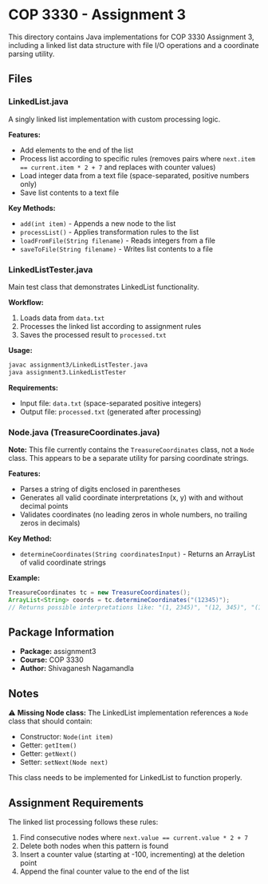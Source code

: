 # COP 3330 - Assignment 3

This directory contains Java implementations for COP 3330 Assignment 3, including a linked list data structure with file I/O operations and a coordinate parsing utility.

## Files

### LinkedList.java
A singly linked list implementation with custom processing logic.

**Features:**
- Add elements to the end of the list
- Process list according to specific rules (removes pairs where `next.item == current.item * 2 + 7` and replaces with counter values)
- Load integer data from a text file (space-separated, positive numbers only)
- Save list contents to a text file

**Key Methods:**
- `add(int item)` - Appends a new node to the list
- `processList()` - Applies transformation rules to the list
- `loadFromFile(String filename)` - Reads integers from a file
- `saveToFile(String filename)` - Writes list contents to a file

### LinkedListTester.java
Main test class that demonstrates LinkedList functionality.

**Workflow:**
1. Loads data from `data.txt`
2. Processes the linked list according to assignment rules
3. Saves the processed result to `processed.txt`

**Usage:**
```bash
javac assignment3/LinkedListTester.java
java assignment3.LinkedListTester
```

**Requirements:**
- Input file: `data.txt` (space-separated positive integers)
- Output file: `processed.txt` (generated after processing)

### Node.java (TreasureCoordinates.java)
**Note:** This file currently contains the `TreasureCoordinates` class, not a `Node` class. This appears to be a separate utility for parsing coordinate strings.

**Features:**
- Parses a string of digits enclosed in parentheses
- Generates all valid coordinate interpretations (x, y) with and without decimal points
- Validates coordinates (no leading zeros in whole numbers, no trailing zeros in decimals)

**Key Method:**
- `determineCoordinates(String coordinatesInput)` - Returns an ArrayList of valid coordinate strings

**Example:**
```java
TreasureCoordinates tc = new TreasureCoordinates();
ArrayList<String> coords = tc.determineCoordinates("(12345)");
// Returns possible interpretations like: "(1, 2345)", "(12, 345)", "(1.2, 345)", etc.
```

## Package Information
- **Package:** assignment3
- **Course:** COP 3330
- **Author:** Shivaganesh Nagamandla

## Notes

⚠️ **Missing Node class:** The LinkedList implementation references a `Node` class that should contain:
- Constructor: `Node(int item)`
- Getter: `getItem()`
- Getter: `getNext()`
- Setter: `setNext(Node next)`

This class needs to be implemented for LinkedList to function properly.

## Assignment Requirements
The linked list processing follows these rules:
1. Find consecutive nodes where `next.value == current.value * 2 + 7`
2. Delete both nodes when this pattern is found
3. Insert a counter value (starting at -100, incrementing) at the deletion point
4. Append the final counter value to the end of the list
